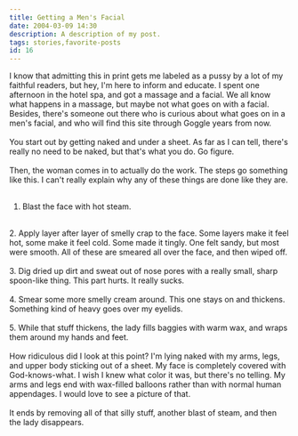 ```yaml
---
title: Getting a Men's Facial
date: 2004-03-09 14:30
description: A description of my post.
tags: stories,favorite-posts
id: 16
---
```

I know that admitting this in print gets me labeled as a pussy by a lot of my faithful readers, but hey, I'm here to inform and educate.  I spent one afternoon in the hotel spa, and got a massage and a facial.  We all know what happens in a massage, but maybe not what goes on with a facial.  Besides, there's someone out there who is curious about what goes on in a men's facial, and who will find this site through Goggle years from now.<br />
<br />
You start out by getting naked and under a sheet.  As far as I can tell, there's really no need to be naked, but that's what you do.  Go figure.<br />
<br />
Then, the woman comes in to actually do the work.  The steps go something like this.  I can't really explain why any of these things are done like they are.<br />
<br />
1.  Blast the face with hot steam.<br />
<br />
2.  Apply layer after layer of smelly crap to the face.  Some layers make it feel hot, some make it feel cold.  Some made it tingly.  One felt sandy, but most were smooth.  All of these are smeared all over the face, and then wiped off.<br />
<br />
3.  Dig dried up dirt and sweat out of nose pores with a really small, sharp spoon-like thing.  This part hurts.  It really sucks.<br />
<br />
4.  Smear some more smelly cream around.  This one stays on and thickens.  Something kind of heavy goes over my eyelids.<br />
<br />
5.  While that stuff thickens, the lady fills baggies with warm wax, and wraps them around my hands and feet.<br />
<br />
How ridiculous did I look at this point?  I'm lying naked with my arms, legs, and upper body sticking out of a sheet.  My face is completely covered with God-knows-what.  I wish I knew what color it was, but there's no telling.  My arms and legs end with wax-filled balloons rather than with normal human appendages.  I would love to see a picture of that.<br />
<br />
It ends by removing all of that silly stuff, another blast of steam, and then the lady disappears.<br />

